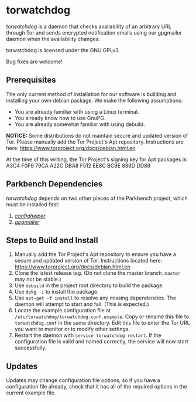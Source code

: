 # torwatchdog

_torwatchdog_ is a daemon that checks availability of an arbitrary URL through
Tor and sends encrypted notification emails using our gpgmailer daemon when the availability changes.

torwatchdog is licensed under the GNU GPLv3.

Bug fixes are welcome!

## Prerequisites

The only current method of installation for our software is building and installing your own debian package. We make the following assumptions:

*    You are already familiar with using a Linux terminal.
*    You already know how to use GnuPG.
*    You are already somewhat familiar with using debuild.

**NOTICE:** Some distributions do not maintain secure and updated version of
Tor. Please manually add the Tor Project's Apt repository. Instructions are
here: https://www.torproject.org/docs/debian.html.en

At the time of this writing, the Tor Project's signing key for Apt packages
is: A3C4 F0F9 79CA A22C DBA8  F512 EE8C BC9E 886D DD89

## Parkbench Dependencies
_torwatchdog_ depends on two other pieces of the Parkbench project, which must be installed first:

1. [_confighelper_](https://github.com/park-bench/confighelper)
2. [_gpgmailer_](https://github.com/park-bench/gpgmailer)

## Steps to Build and Install

1.   Manually add the Tor Project's Apt repository to ensure you have a secure and updated version of Tor. Instructions located here: https://www.torproject.org/docs/debian.html.en
2.   Clone the latest release tag. (Do not clone the master branch. `master` may not be stable.)
3.   Use `debuild` in the project root directory to build the package.
4.   Use `dpkg -i` to install the package.
5.   Use `apt-get -f install` to resolve any missing dependencies. The daemon will attempt to start and fail. (This is expected.)
6.   Locate the example configuration file at `/etc/torwatchdog/torwatchdog.conf.example`. Copy or rename this file to `torwatchdog.conf` in the same directory. Edit this file to enter the Tor URL you want to monitor or to modify other settings.
7.   Restart the daemon with `service torwatchdog restart`. If the configuration file is valid and named correctly, the service will now start successfully.

## Updates

Updates may change configuration file options, so if you have a configuration file already, check that it has all of the required options in the current example file.
